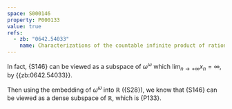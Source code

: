 ```yaml
---
space: S000146
property: P000133
value: true
refs:
  - zb: "0642.54033"
    name: Characterizations of the countable infinite product of rationals and some related problems
---
```


In fact, {S146} can be viewed as a subspace of $\omega^\omega$ which $\lim_{n \to + \infty} x_n = \infty$, by {{zb:0642.54033}}.

Then using the embedding of $\omega^\omega$ into $\mathbb R$ ({S28}), we know that {S146} can be viewed as a dense subspace of $\mathbb R$, which is {P133}.
